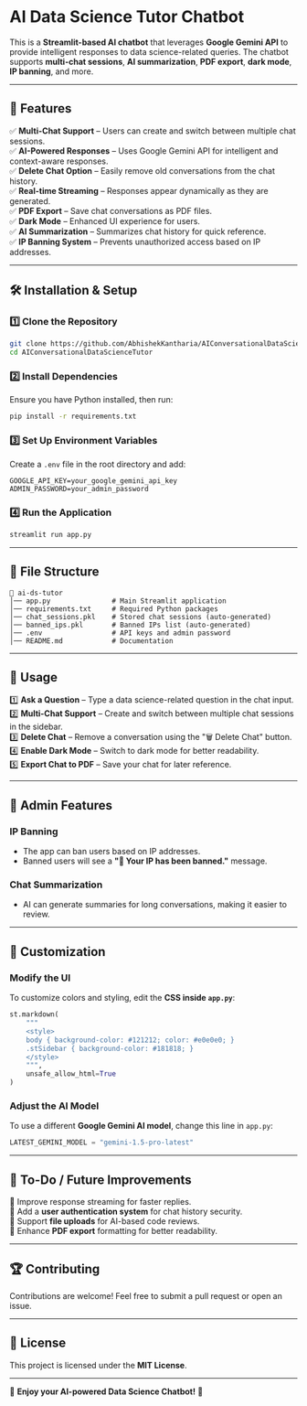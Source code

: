 # AI Data Science Tutor Chatbot  

This is a **Streamlit-based AI chatbot** that leverages **Google Gemini API** to provide intelligent responses to data science-related queries. The chatbot supports **multi-chat sessions**, **AI summarization**, **PDF export**, **dark mode**, **IP banning**, and more.

---

## 🚀 **Features**  
✅ **Multi-Chat Support** – Users can create and switch between multiple chat sessions.  
✅ **AI-Powered Responses** – Uses Google Gemini API for intelligent and context-aware responses.  
✅ **Delete Chat Option** – Easily remove old conversations from the chat history.  
✅ **Real-time Streaming** – Responses appear dynamically as they are generated.  
✅ **PDF Export** – Save chat conversations as PDF files.  
✅ **Dark Mode** – Enhanced UI experience for users.  
✅ **AI Summarization** – Summarizes chat history for quick reference.  
✅ **IP Banning System** – Prevents unauthorized access based on IP addresses.  

---

## 🛠 **Installation & Setup**  

### **1️⃣ Clone the Repository**  
```bash
git clone https://github.com/AbhishekKantharia/AIConversationalDataScienceTutor.git
cd AIConversationalDataScienceTutor
```

### **2️⃣ Install Dependencies**  
Ensure you have Python installed, then run:  
```bash
pip install -r requirements.txt
```

### **3️⃣ Set Up Environment Variables**  
Create a `.env` file in the root directory and add:  
```env
GOOGLE_API_KEY=your_google_gemini_api_key
ADMIN_PASSWORD=your_admin_password
```

### **4️⃣ Run the Application**  
```bash
streamlit run app.py
```

---

## 📂 **File Structure**  

```
📁 ai-ds-tutor
│── app.py               # Main Streamlit application
│── requirements.txt     # Required Python packages
│── chat_sessions.pkl    # Stored chat sessions (auto-generated)
│── banned_ips.pkl       # Banned IPs list (auto-generated)
│── .env                 # API keys and admin password
│── README.md            # Documentation
```

---

## 📜 **Usage**  

1️⃣ **Ask a Question** – Type a data science-related question in the chat input.  
2️⃣ **Multi-Chat Support** – Create and switch between multiple chat sessions in the sidebar.  
3️⃣ **Delete Chat** – Remove a conversation using the "🗑️ Delete Chat" button.  
4️⃣ **Enable Dark Mode** – Switch to dark mode for better readability.  
5️⃣ **Export Chat to PDF** – Save your chat for later reference.  

---

## 🔐 **Admin Features**  

### **IP Banning**  
- The app can ban users based on IP addresses.  
- Banned users will see a **"🚫 Your IP has been banned."** message.  

### **Chat Summarization**  
- AI can generate summaries for long conversations, making it easier to review.  

---

## 🔧 **Customization**  

### **Modify the UI**  
To customize colors and styling, edit the **CSS inside `app.py`**:  
```python
st.markdown(
    """
    <style>
    body { background-color: #121212; color: #e0e0e0; }
    .stSidebar { background-color: #181818; }
    </style>
    """,
    unsafe_allow_html=True
)
```

### **Adjust the AI Model**  
To use a different **Google Gemini AI model**, change this line in `app.py`:  
```python
LATEST_GEMINI_MODEL = "gemini-1.5-pro-latest"
```

---

## 📌 **To-Do / Future Improvements**  
🔹 Improve response streaming for faster replies.  
🔹 Add a **user authentication system** for chat history security.  
🔹 Support **file uploads** for AI-based code reviews.  
🔹 Enhance **PDF export** formatting for better readability.  

---

## 🏆 **Contributing**  
Contributions are welcome! Feel free to submit a pull request or open an issue.  

---

## 📜 **License**  
This project is licensed under the **MIT License**.  

---

🎉 **Enjoy your AI-powered Data Science Chatbot!** 🚀
